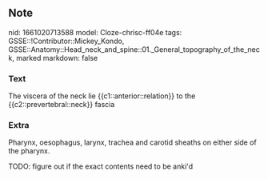 ## Note
nid: 1661020713588
model: Cloze-chrisc-ff04e
tags: GSSE::!Contributor::Mickey_Kondo, GSSE::Anatomy::Head_neck_and_spine::01._General_topography_of_the_neck, marked
markdown: false

### Text
The viscera of the neck lie {{c1::anterior::relation}} to the {{c2::prevertebral::neck}} fascia

### Extra
Pharynx, oesophagus, larynx, trachea and carotid sheaths on either
side of the pharynx.
<div>
  TODO: figure out if the exact contents need to be anki'd
</div>
